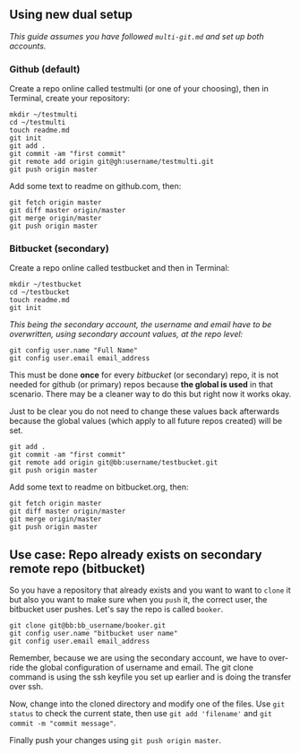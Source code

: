 ## Using new dual setup
*This guide assumes you have followed `multi-git.md` and set up both accounts.*

### Github (default)
Create a repo online called testmulti (or one of your choosing), then in Terminal,
create your repository:

```shell
mkdir ~/testmulti
cd ~/testmulti
touch readme.md
git init
git add .
git commit -am "first commit"
git remote add origin git@gh:username/testmulti.git
git push origin master
```

Add some text to readme on github.com, then:

```shell
git fetch origin master
git diff master origin/master
git merge origin/master
git push origin master
```

### Bitbucket (secondary)
Create a repo online called testbucket and then in Terminal:

```shell
mkdir ~/testbucket
cd ~/testbucket
touch readme.md
git init
```

*This being the secondary account, the username and email have to be
overwritten, using secondary account values, at the repo level:*

```shell
git config user.name "Full Name"
git config user.email email_address
```

This must be done **once** for every *bitbucket* (or secondary) repo, it is not 
needed for github (or primary) repos because **the global is used** in that scenario. 
There may be a cleaner way to do this but right now it works okay.  

Just to be clear you do not need to change these values back afterwards because the 
global values (which apply to all future repos created) will be set.  

```shell
git add .
git commit -am "first commit"
git remote add origin git@bb:username/testbucket.git
git push origin master
```  

Add some text to readme on bitbucket.org, then:  

```shell
git fetch origin master
git diff master origin/master
git merge origin/master
git push origin master
```

## Use case: Repo already exists on secondary remote repo (bitbucket)
So you have a repository that already exists and you want to want to `clone` it 
but also you want to make sure when you `push` it, the correct user, the bitbucket 
user pushes. Let's say the repo is called `booker`.

```shell
git clone git@bb:bb_username/booker.git
git config user.name "bitbucket user name"
git config user.email email_address
```

Remember, because we are using the secondary account, we have to over-ride the global configuration of username and email. The git clone command is using the ssh keyfile you set up earlier and is doing the transfer over ssh.

Now, change into the cloned directory and modify one of the files. Use `git status` to check the current state, then use `git add 'filename'` and `git commit -m "commit message"`.

Finally push your changes using `git push origin master`.